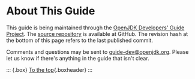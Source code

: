 # About This Guide

This guide is being maintained through the [OpenJDK Developers' Guide Project](https://openjdk.org/census#guide). The [source repository](https://github.com/openjdk/guide) is available at GitHub. The revision hash at the bottom of this page refers to the last published commit.

Comments and questions may be sent to [guide-dev@openjdk.org](mailto:guide-dev@openjdk.org). Please let us know if there's anything in the guide that isn't clear.

::: {.box}
[To the top](#){.boxheader}
:::
